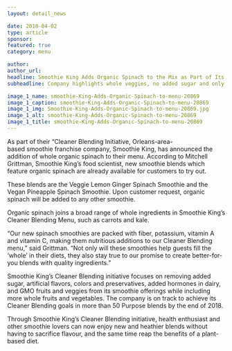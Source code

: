 ```yaml
---
layout: detail_news

date: 2018-04-02
type: article
sponsor:
featured: true
category: menu        

author:  
author_url: 
headline: Smoothie King Adds Organic Spinach to the Mix as Part of Its Cleaner Blending Initiative
subheadline: Company highlights whole veggies, no added sugar and only real ingredients

image_1_name: smoothie-King-Adds-Organic-Spinach-to-menu-20869
image_1_caption: smoothie-King-Adds-Organic-Spinach-to-menu-20869
image_1_img: Smoothie-King-Adds-Organic-Spinach-to-menu-20869.jpg
image_1_alt: smoothie-King-Adds-Organic-Spinach-to-menu-20869
image_1_title: smoothie-King-Adds-Organic-Spinach-to-menu-20869
---
```

	
As part of their &ldquo;Cleaner Blending Initiative, Orleans-area-based&nbsp;smoothie&nbsp;franchise company, Smoothie King, has announced the addition of whole organic spinach to their menu. According to Mitchell Grittman, Smoothie King&rsquo;s food scientist, new smoothie blends which feature organic spinach are already available for customers to try out.

<!--more-->These blends are the Veggie Lemon Ginger Spinach Smoothie and the Vegan Pineapple Spinach Smoothie. Upon customer request, organic spinach will be added to any other smoothie.

Organic spinach joins a broad range of whole ingredients in Smoothie King&rsquo;s Cleaner Blending Menu, such as carrots and kale.

&ldquo;Our new spinach smoothies are packed with fiber, potassium, vitamin A and vitamin C, making them nutritious additions to our Cleaner Blending menu,&rdquo; said Grittman. &ldquo;Not only will these smoothies help guests fill the &lsquo;whole&rsquo; in their diets, they also stay true to our promise to create better-for-you blends with quality ingredients.&rdquo;

Smoothie King&rsquo;s Cleaner Blending initiative focuses on removing added sugar, artificial flavors, colors and preservatives, added hormones in dairy, and GMO fruits and veggies from its smoothie offerings while including more whole fruits and vegetables.&nbsp;The company is on track to achieve its Cleaner Blending goals in more than 50 Purpose blends by the end of 2018.

Through Smoothie King&rsquo;s Cleaner Blending initiative, health enthusiast and other smoothie lovers can now enjoy new and heathier blends without having to sacrifice flavour, and the same time reap the benefits of a plant-based diet.